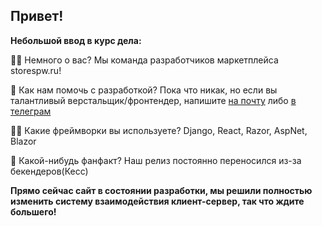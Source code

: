 ## Привет! 

**Небольшой ввод в курс дела:**

🙋‍♀️ Немного о вас? Мы команда разработчиков маркетплейса storespw.ru! 

🌈 Как нам помочь с разработкой? Пока что никак, но если вы талантливый верстальщик/фронтендер, напишите [на почту](mailto:yaflay@vk.com) либо [в телеграм](https://t.me/spermosek)

👩‍💻 Какие фреймворки вы используете? Django, React, Razor, AspNet, Blazor

🍿 Какой-нибудь фанфакт? Наш релиз постоянно переносился из-за бекендеров(Кесс)

**Прямо сейчас сайт в состоянии разработки, мы решили полностью изменить систему взаимодействия клиент-сервер, так что ждите большего!**
